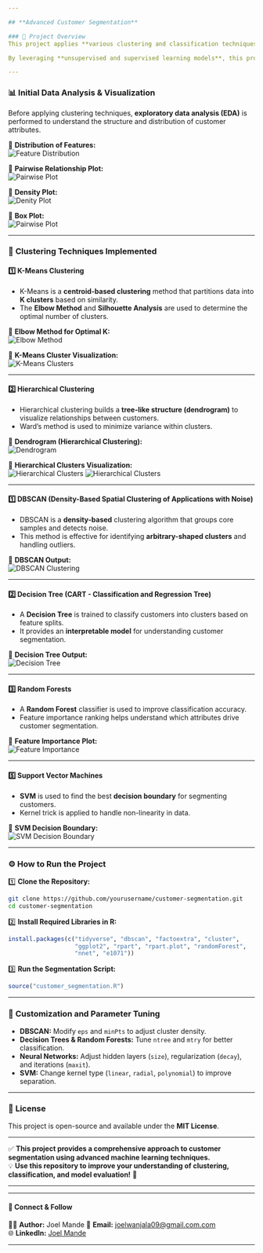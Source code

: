 ```yaml
---

## **Advanced Customer Segmentation**

### 📌 Project Overview  
This project applies **various clustering and classification techniques** to segment customers based on their characteristics. It includes **K-Means, Hierarchical Clustering, DBSCAN, Decision Trees, Random Forests, Neural Networks, and SVM**, providing a comprehensive approach to customer segmentation.

By leveraging **unsupervised and supervised learning models**, this project delivers an **automated, scalable, and interpretable** segmentation solution.

---
```


### 📊 **Initial Data Analysis & Visualization**  
Before applying clustering techniques, **exploratory data analysis (EDA)** is performed to understand the structure and distribution of customer attributes.

📌 **Distribution of Features:**  
![Feature Distribution](outputs/initialPlots/histogram.png)

📌 **Pairwise Relationship Plot:**  
![Pairwise Plot](outputs/initialPlots/scatterPlot.png)

📌 **Density Plot:**  
![Denity Plot](outputs/initialPlots/densityPlot.png)

📌 **Box Plot:**  
![Pairwise Plot](outputs/initialPlots/boxPlot.png)

---

### 🚀 **Clustering Techniques Implemented**

#### **1️⃣ K-Means Clustering**  
- K-Means is a **centroid-based clustering** method that partitions data into **K clusters** based on similarity.  
- The **Elbow Method** and **Silhouette Analysis** are used to determine the optimal number of clusters.

📌 **Elbow Method for Optimal K:**  
![Elbow Method](outputs/k-means/clusterMethods.png)  

📌 **K-Means Cluster Visualization:**  
![K-Means Clusters](outputs/k-means/optmailClusters.png)

---

#### **2️⃣ Hierarchical Clustering**  
- Hierarchical clustering builds a **tree-like structure (dendrogram)** to visualize relationships between customers.  
- Ward’s method is used to minimize variance within clusters.

📌 **Dendrogram (Hierarchical Clustering):**  
![Dendrogram](outputs/hierachy/dendrogram.png)

📌 **Hierarchical Clusters Visualization:**  
![Hierarchical Clusters](outputs/hierachy/hierachyClustering.png)
![Hierarchical Clusters](outputs/hierachy/optimalclusters.png)

---

#### **1️⃣ DBSCAN (Density-Based Spatial Clustering of Applications with Noise)**  
- DBSCAN is a **density-based** clustering algorithm that groups core samples and detects noise.
- This method is effective for identifying **arbitrary-shaped clusters** and handling outliers.

📌 **DBSCAN Output:**  
![DBSCAN Clustering](outputs/dbscan/dbscan.png)

---

#### **2️⃣ Decision Tree (CART - Classification and Regression Tree)**  
- A **Decision Tree** is trained to classify customers into clusters based on feature splits.  
- It provides an **interpretable model** for understanding customer segmentation.

📌 **Decision Tree Output:**  
![Decision Tree](outputs/decision/decionTree.png)

---

#### **3️⃣ Random Forests**  
- A **Random Forest** classifier is used to improve classification accuracy.  
- Feature importance ranking helps understand which attributes drive customer segmentation.

📌 **Feature Importance Plot:**  
![Feature Importance](outputs/randomforest/random.png)

---

#### **5️⃣ Support Vector Machines**  
- **SVM** is used to find the best **decision boundary** for segmenting customers.  
- Kernel trick is applied to handle non-linearity in data.

📌 **SVM Decision Boundary:**  
![SVM Decision Boundary](outputs/support/Rplot.png)

---

### ⚙ **How to Run the Project**
1️⃣ **Clone the Repository:**  
```sh
git clone https://github.com/yourusername/customer-segmentation.git
cd customer-segmentation
```

2️⃣ **Install Required Libraries in R:**  
```r
install.packages(c("tidyverse", "dbscan", "factoextra", "cluster", 
                   "ggplot2", "rpart", "rpart.plot", "randomForest", 
                   "nnet", "e1071"))
```

3️⃣ **Run the Segmentation Script:**  
```r
source("customer_segmentation.R")
```

---

### 🎯 **Customization and Parameter Tuning**
- **DBSCAN:** Modify `eps` and `minPts` to adjust cluster density.
- **Decision Trees & Random Forests:** Tune `ntree` and `mtry` for better classification.
- **Neural Networks:** Adjust hidden layers (`size`), regularization (`decay`), and iterations (`maxit`).
- **SVM:** Change kernel type (`linear`, `radial`, `polynomial`) to improve separation.

---

### 📜 **License**
This project is open-source and available under the **MIT License**.

---

✅ **This project provides a comprehensive approach to customer segmentation using advanced machine learning techniques.**  
💡 **Use this repository to improve your understanding of clustering, classification, and model evaluation!** 🚀  

---
---

#### **🔗 Connect & Follow**  
👨‍💻 **Author:** Joel Mande 
📧 **Email:** joelwanjala09@gmail.com.com  
🌐 **LinkedIn:** [Joel Mande](https://www.linkedin.com/in/wajoel)  

---
